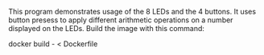 This program demonstrates usage of the 8 LEDs and the 4 buttons. It
uses button presess to apply different arithmetic operations on a
number displayed on the LEDs.
Build the image with this command:

docker build - < Dockerfile
